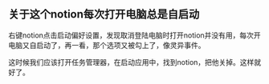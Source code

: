 ## 关于这个notion每次打开电脑总是自启动

右键notion点击启动偏好设置，发现取消登陆电脑时打开notion并没有用，每次开电脑又自启动了，再一看，那个选项又被勾上了，像灵异事件。

这时候我们应该打开任务管理器，在启动应用中，找到notion，把他关掉。这样就好了。
